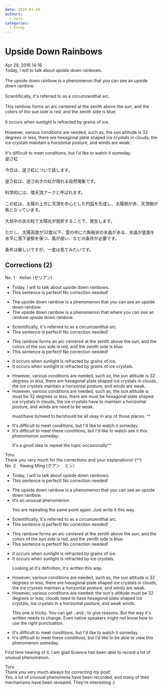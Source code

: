 ```yaml
---
date: 2016-04-28
authors:
  - toru
categories:
  - Essay
---
```


<h1 id="subject_show">Upside Down Rainbows</h1>
<div class="date">Apr 28, 2016 14:16</div>
<div id="post"><div id="body_show_ori">
Today, I will to talk about upside down rainbows.<br/><br/>The upside down rainbow is a phenomenon that you can see an upside down rainbow.<br/><br/>Scientifically, it's referred to as a circumzenithal arc.<br/><br/>This rainbow forms an arc centered at the zenith above the sun, and the colors of the sun side is red, and the zenith side is blue.<br/><br/>It occurs when sunlight is refracted by grains of ice.<br/><br/>However, various conditions are needed, such as, the sun altitude is 32 degrees or less, there are hexagonal plate shaped ice crystals in clouds, the ice crystals maintain a horizontal posture, and winds are weak.<br/><br/>It's difficult to meet conditions, but I'd like to watch it someday.
</div></div>

<!-- more -->

<div id="post_ja"><div id="body_show_mo">
逆さ虹<br/><br/>今日は、逆さ虹について話します。<br/><br/>逆さ虹は、逆さ向きの虹が現れる自然現象です。<br/><br/>科学的には、環天頂アークと呼ばれます。<br/><br/>この虹は、太陽の上方に天頂を中心とした円弧を形成し、太陽側が赤、天頂側が紫となっています。<br/><br/>大気中の氷の粒で太陽光が屈折することで、発生します。<br/><br/>ただし、太陽高度が32度以下、雲の中に六角板状の氷晶がある、氷晶が底面を水平に落下姿勢を保つ、風が弱い、などの条件が必要です。<br/><br/>条件は厳しいですが、一度は見てみたいです。
</div></div>

## Corrections (2)
<div id="block"><div class="first_name"> No. 1　<span class="just_name">Xelian (ゼリアン)</span></div><div id="block2">
<ul class="correction_field">
<li class="incorrect">Today, I will to talk about upside down rainbows.</li>
<li class="corrected perfect">This sentence is perfect! No correction needed!</li>
</ul>
<ul class="correction_field">
<li class="incorrect">The upside down rainbow is a phenomenon that you can see an upside down rainbow.</li>
<li class="corrected correct">
The upside down rainbow is a phenomenon <span class="sline">that</span> <span class="f_red">where </span>you can see a<span class="sline">n</span> <span class="f_red">rainbow</span> upside down <span class="sline">rainbow</span>.
</li>
</ul>
<ul class="correction_field">
<li class="incorrect">Scientifically, it's referred to as a circumzenithal arc.</li>
<li class="corrected perfect">This sentence is perfect! No correction needed!</li>
</ul>
<ul class="correction_field">
<li class="incorrect">This rainbow forms an arc centered at the zenith above the sun, and the colors of the sun side is red, and the zenith side is blue.</li>
<li class="corrected perfect">This sentence is perfect! No correction needed!</li>
</ul>
<ul class="correction_field">
<li class="incorrect">It occurs when sunlight is refracted by grains of ice.</li>
<li class="corrected correct">
It occurs when sunlight is refracted by <span class="sline">grains of</span> ice <span class="f_red">crystals</span>.
</li>
</ul>
<ul class="correction_field">
<li class="incorrect">However, various conditions are needed, such as, the sun altitude is 32 degrees or less, there are hexagonal plate shaped ice crystals in clouds, the ice crystals maintain a horizontal posture, and winds are weak.</li>
<li class="corrected correct">
However, various conditions are needed, such as, the sun altitude <span class="sline">is</span> <span class="f_red">must be </span>32 degrees or less, there <span class="sline">are</span> <span class="f_red">must be</span> hexagonal plate shaped ice crystals in clouds, the ice crystals <span class="f_red">have to</span> maintain a horizontal posture, and winds <span class="sline">are</span> <span class="f_red">need to be</span> weak.
<p class="correction_comment">must/have to/need to be/should be all okay in any of those places. ^^</p>
</li>
</ul>
<ul class="correction_field">
<li class="incorrect">It's difficult to meet conditions, but I'd like to watch it someday.</li>
<li class="corrected correct">
It's difficult to meet<span class="f_red"> these </span>conditions, but I'd like to <span class="sline">watch</span> <span class="f_red">see</span> <span class="sline">it</span><span class="f_red"> this phenomenon</span> someday.
<p class="correction_comment">It's a good idea to repeat the topic occasionally^^</p>
</li>
</ul>
</div><div class="name"><span class="just_name">Toru</span><br>
Thank you very much for the corrections and your explanations! (^^)
</div>
</div>
<div id="block"><div class="first_name"> No. 2　<span class="just_name">Kwang Ming (クアン　ミン）</span></div><div id="block2">
<ul class="correction_field">
<li class="incorrect">Today, I will to talk about upside down rainbows.</li>
<li class="corrected perfect">This sentence is perfect! No correction needed!</li>
</ul>
<ul class="correction_field">
<li class="incorrect">The upside down rainbow is a phenomenon that you can see an upside down rainbow.</li>
<li class="corrected correct">
It's an <span class="f_blue">unusual phenomenon.</span>
<p class="correction_comment">You are repeating the same point again. Just write it this way.</p>
</li>
</ul>
<ul class="correction_field">
<li class="incorrect">Scientifically, it's referred to as a circumzenithal arc.</li>
<li class="corrected perfect">This sentence is perfect! No correction needed!</li>
</ul>
<ul class="correction_field">
<li class="incorrect">This rainbow forms an arc centered at the zenith above the sun, and the colors of the sun side is red, and the zenith side is blue.</li>
<li class="corrected perfect">This sentence is perfect! No correction needed!</li>
</ul>
<ul class="correction_field">
<li class="incorrect">It occurs when sunlight is refracted by grains of ice.</li>
<li class="corrected correct">
It occurs when sunlight is refracted by <span class="f_blue">ice crystals.</span>
<p class="correction_comment">Looking at it's definition, it's written this way.</p>
</li>
</ul>
<ul class="correction_field">
<li class="incorrect">However, various conditions are needed, such as, the sun altitude is 32 degrees or less, there are hexagonal plate shaped ice crystals in clouds, the ice crystals maintain a horizontal posture, and winds are weak.</li>
<li class="corrected correct">
However, various conditions are<span class="f_blue"> needed: </span>the sun's altitude must be 32 degrees or less<span class="f_blue">;</span> <span class="f_blue">clouds need to have </span><span class="f_blue">hexagonal plate shaped ice crystals;</span> ice crystals <span class="f_blue">in </span>a horizontal posture<span class="f_blue">;</span> and <span class="f_blue">weak winds.</span>
<p class="correction_comment">This one is tricky. You can get : and ; to give reasons. But the way it's written needs to change. Even native speakers might not know how to use the right punctuation.</p>
</li>
</ul>
<ul class="correction_field">
<li class="incorrect">It's difficult to meet conditions, but I'd like to watch it someday.</li>
<li class="corrected correct">
It's difficult to meet <span class="f_blue">these </span>conditions, but I'd like <span class="f_blue">to be able to view</span> this phenomenon someday.
</li>
</ul>
<p class="comment_small">
 First time hearing of it. I am glad Science has been able to record a lot of unusual phenomenon.
</p>

</div><div class="name"><span class="just_name">Toru</span><br>
Thank you very much always for correcting my post!<br/>Yes, a lot of unusual phenomena have been recorded, and many of their mechanisms have been revealed. They're interesting :)
</div>
</div>
